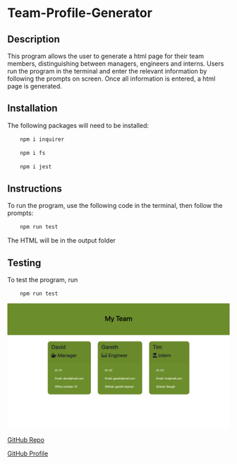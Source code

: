 # Team-Profile-Generator

## Description

This program allows the user to generate a html page for their team members, distinguishing between managers, engineers and interns. Users run the program in the terminal and enter the relevant information by following the prompts on screen. Once all information is entered, a html page is generated.

## Installation

The following packages will need to be installed:

~~~ javascript
    npm i inquirer
~~~

~~~ javascript
    npm i fs
~~~

~~~ javascript
    npm i jest
~~~

## Instructions

To run the program, use the following code in the terminal, then follow the prompts:
~~~ javascript
    npm run test
~~~

The HTML will be in the output folder

## Testing
To test the program, run 
~~~ javascript
    npm run test
~~~

![Example Webpage Image](assets/Example.png)

[GitHub Repo](https://github.com/tobias-firth/Team-Profile-Generator)

[GitHub Profile](https://github.com/tobias-firth/)
